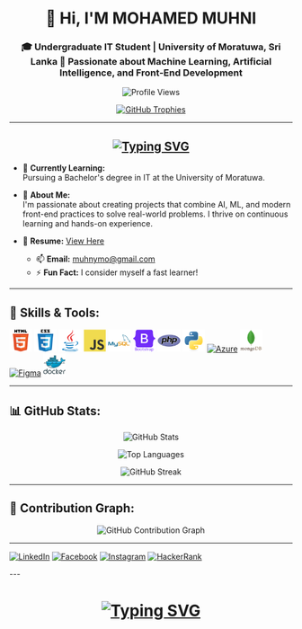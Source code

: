 <h1 align="center">👋 Hi, I'M MOHAMED MUHNI</h1>
<h3 align="center">🎓 Undergraduate IT Student | University of Moratuwa, Sri Lanka 🌟 Passionate about Machine Learning, Artificial Intelligence, and Front-End Development</h3>

<p align="center">
  <img src="https://komarev.com/ghpvc/?username=mohamed-muhni&label=Profile%20Views&color=0e75b6&style=flat" alt="Profile Views" />
</p>

<p align="center">
  <a href="https://github.com/ryo-ma/github-profile-trophy">
    <img src="https://github-profile-trophy.vercel.app/?username=mohamed-muhni&theme=darkhub&row=1&column=6" alt="GitHub Trophies" />
  </a>
</p>

---

<h2 align="center">
  <a href="https://git.io/typing-svg">
    <img src="https://readme-typing-svg.herokuapp.com?font=Fira+Code&size=30&pause=1000&color=1122F7&width=435&lines=Welcome+to+My+Profile!+👋" alt="Typing SVG" />
  </a>
</h2>

- 🌱 **Currently Learning:**  
  Pursuing a Bachelor's degree in IT at the University of Moratuwa.

- 💬 **About Me:**  
  I'm passionate about creating projects that combine AI, ML, and modern front-end practices to solve real-world problems. I thrive on continuous learning and hands-on experience.

- 📄 **Resume:** [View Here](https://pdf.ac/4gln3d)  
  - 📫 **Email:** [muhnymo@gmail.com](mailto:muhnymo@gmail.com)  
  - ⚡ **Fun Fact:** I consider myself a fast learner!

---

<h2 align="left">🚀 Skills & Tools:</h2>
<p align="left">
  <a href="https://www.w3.org/html/" target="_blank"><img src="https://raw.githubusercontent.com/devicons/devicon/master/icons/html5/html5-original-wordmark.svg" alt="HTML" width="40" height="40" /></a>
  <a href="https://www.w3schools.com/css/" target="_blank"><img src="https://raw.githubusercontent.com/devicons/devicon/master/icons/css3/css3-original-wordmark.svg" alt="CSS" width="40" height="40" /></a>
  <a href="https://www.java.com" target="_blank"><img src="https://raw.githubusercontent.com/devicons/devicon/master/icons/java/java-original.svg" alt="Java" width="40" height="40" /></a>
  <a href="https://developer.mozilla.org/en-US/docs/Web/JavaScript" target="_blank"><img src="https://raw.githubusercontent.com/devicons/devicon/master/icons/javascript/javascript-original.svg" alt="JavaScript" width="40" height="40" /></a>
  <a href="https://www.mysql.com/" target="_blank"><img src="https://raw.githubusercontent.com/devicons/devicon/master/icons/mysql/mysql-original-wordmark.svg" alt="MySQL" width="40" height="40" /></a>
  <a href="https://getbootstrap.com" target="_blank"><img src="https://raw.githubusercontent.com/devicons/devicon/master/icons/bootstrap/bootstrap-plain-wordmark.svg" alt="Bootstrap" width="40" height="40" /></a>
  <a href="https://www.php.net/" target="_blank"><img src="https://raw.githubusercontent.com/devicons/devicon/master/icons/php/php-original.svg" alt="PHP" width="40" height="40" /></a>
    <a href="https://www.python.org" target="_blank"><img src="https://raw.githubusercontent.com/devicons/devicon/master/icons/python/python-original.svg" alt="Python" width="40" height="40" /></a>
  <a href="https://azure.microsoft.com/en-in/" target="_blank"><img src="https://www.vectorlogo.zone/logos/microsoft_azure/microsoft_azure-icon.svg" alt="Azure" 
                                                                  width="40" height="40" /></a>
  <a href="https://www.mongodb.com/" target="_blank"><img src="https://raw.githubusercontent.com/devicons/devicon/master/icons/mongodb/mongodb-original-wordmark.svg" 
                                                       alt="MongoDB" width="40" height="40" /></a>
  <a href="https://www.figma.com/" target="_blank"><img src="https://www.vectorlogo.zone/logos/figma/figma-icon.svg" alt="Figma" width="40" height="40" /></a>
  <a href="https://www.docker.com/" target="_blank"><img src="https://raw.githubusercontent.com/devicons/devicon/master/icons/docker/docker-original-wordmark.svg" alt="Docker" width="40" height="40" /></a>





</p>

---

<h2 align="left">📊 GitHub Stats:</h2>
<p align="center">
  <img src="https://github-readme-stats.vercel.app/api?username=mohamed-muhni&show_icons=true&theme=radical" alt="GitHub Stats" />
</p>
<p align="center">
  <img src="https://github-readme-stats.vercel.app/api/top-langs/?username=mohamed-muhni&layout=compact&theme=radical" alt="Top Languages" />
</p>
<p align="center">
  <img src="https://github-readme-streak-stats.herokuapp.com/?user=mohamed-muhni&theme=radical" alt="GitHub Streak" />
</p>

---

<h2 align="left">🌱 Contribution Graph:</h2>
<p align="center">
  <img src="https://github-readme-activity-graph.vercel.app/graph?username=mohamed-muhni&theme=react-dark&area=true" alt="GitHub Contribution Graph" />
</p>

---

<p align="left">
  <a href="https://www.linkedin.com/in/muhni-mohamed-8b99b9320" target="_blank">
    <img align="center" src="https://raw.githubusercontent.com/rahuldkjain/github-profile-readme-generator/master/src/images/icons/Social/linked-in-alt.svg" alt="LinkedIn" height="30" width="40" /></a>
  <a href="https://www.facebook.com/share/1qqgmbd7si/" target="_blank">
    <img align="center" src="https://raw.githubusercontent.com/rahuldkjain/github-profile-readme-generator/master/src/images/icons/Social/facebook.svg" alt="Facebook" height="30" width="40" /></a>
  <a href="https://www.instagram.com/baithullah_muhny/profilecard/?igsh=nhmxztv0emltmgw5" target="_blank">
    <img align="center" src="https://raw.githubusercontent.com/rahuldkjain/github-profile-readme-generator/master/src/images/icons/Social/instagram.svg" alt="Instagram" height="30" width="40" /></a>
  <a href="https://www.hackerrank.com/profile/muhnymo" target="_blank">
    <img align="center" src="https://raw.githubusercontent.com/rahuldkjain/github-profile-readme-generator/master/src/images/icons/Social/hackerrank.svg" alt="HackerRank" height="30" width="40" /></a>
</p>
---


<h1 align="center">
  <a href="https://git.io/typing-svg">
    <img src="https://readme-typing-svg.herokuapp.com?font=Fira+Code&weight=700&size=30&pause=1000&color=1122F7&width=435&lines=HI,+FRIENDS+%F0%9F%91%8B" alt="Typing SVG" />
  </a>
</h1>



